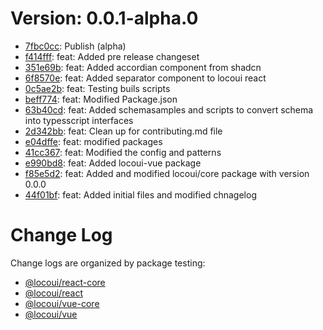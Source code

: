 # Version: 0.0.1-alpha.0

* [7fbc0cc](https://github.com/locospec/locoui/commit/7fbc0cc170fb84de1a4f2646503309a1d8935c60): Publish (alpha)
* [f414fff](https://github.com/locospec/locoui/commit/f414fffe017c6555cb05f1a6b827eef904d63755): feat: Added pre release changeset
* [351e69b](https://github.com/locospec/locoui/commit/351e69ba7ec0bea452822f3bddf965606cb47036): feat: Added accordian component from shadcn
* [6f8570e](https://github.com/locospec/locoui/commit/6f8570e3027121f11ba39a1e727a92a057569fee): feat: Added separator component to locoui react
* [0c5ae2b](https://github.com/locospec/locoui/commit/0c5ae2bb72ad946851f600b7536ae02552812145): feat: Testing buils scripts
* [beff774](https://github.com/locospec/locoui/commit/beff7741ab067cd90b414f6e66ab25b0edfea7c8): feat: Modified Package.json
* [63b40cd](https://github.com/locospec/locoui/commit/63b40cdbbdb0f84872d296e35e026c7a074e6434): feat: Added schemasamples and scripts to convert schema into typesscript interfaces
* [2d342bb](https://github.com/locospec/locoui/commit/2d342bbfcafad52f9dfc25ef39a1af651f97e844): feat: Clean up for contributing.md file
* [e04dffe](https://github.com/locospec/locoui/commit/e04dffe3464b4653dad42c637c88da9bfa6ed22e): feat: modified packages
* [41cc367](https://github.com/locospec/locoui/commit/41cc367d30929434e669eacd8a990b13b24bc73c): feat: Modified the config and patterns
* [e990bd8](https://github.com/locospec/locoui/commit/e990bd8168fd191b91939e98aa574d3bd75c2df2): feat: Added locoui-vue package
* [f85e5d2](https://github.com/locospec/locoui/commit/f85e5d20459c697b8432f6a03f0cb2f956aad291): feat: Added and modified locoui/core package with version 0.0.0
* [44f01bf](https://github.com/locospec/locoui/commit/44f01bfec44e0386f0935a253f79ed57ca5acf4e): feat: Added initial files and modified chnagelog


# Change Log

Change logs are organized by package testing:

- [@locoui/react-core](packages/locoui-react-core/CHANGELOG.md)
- [@locoui/react](packages/locoui-react/CHANGELOG.md)
- [@locoui/vue-core](packages/locoui-vue-core/CHANGELOG.md)
- [@locoui/vue](packages/locoui-vue/CHANGELOG.md)
